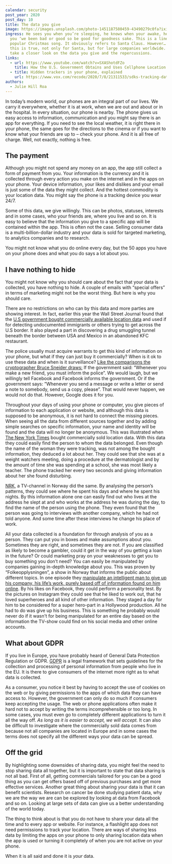 ```yaml
---
calendar: security
post_year: 2020
post_day: 10
title: The data you give
image: https://images.unsplash.com/photo-1451187580459-43490279c0fa?ixid=MXwxMjA3fDB8MHxwaG90by1wYWdlfHx8fGVufDB8fHw%3D&ixlib=rb-1.2.1&auto=format&fit=crop&w=2552&q=80
ingress: He sees you when you’re sleeping, he knows when your awake, he knows if
  you ‘we been bad or good so be good for goodness sake. This is a line of a
  popular Christmas song. It obviously refers to Santa Claus. However… What if
  this is true, not only for Santa, but for large companies worldwide. We’ll
  take a closer look on the data you give and the repercussions.
links:
  - url: https://www.youtube.com/watch?v=SXAShotdFZo
    title: How the U.S. Government Obtains and Uses Cellphone Location Data
  - title: Hidden trackers in your phone, explained
    url: https://www.vox.com/recode/2020/7/8/21311533/sdks-tracking-data-location
authors:
  - Julie Hill Roa
---
```

In today’s modern world, our phones are an integral part of our lives. We carry it everywhere, whether it is at work, when we are out and about or in the hospital. In every situation, our phone is nearby. The phone gives us easy access to information, communication and you might say there is an app for everything. If you need to see the local weather, it is right there in your phone, the same goes for the directions to the cinema or if you want to know what your friends are up to – check your phone. And it is all free of charge. Well, not exactly, nothing is free.

## The payment

Although you might not spend any money on an app, the app still collect a form of payment from you. Your information is the currency and it is collected through every action you make on the internet and in the apps on your phone. Your device information, your likes and dislikes and your email is just some of the data they might collect. And the hottest commodity is your location data. You might say the phone is a tracking device you wear 24/7.

Some of this data, we give willingly. This can be photos, statuses, interests and in some cases, who your friends are, where you live and so on. It is easy to believe that the information you give to a specific app will be contained within the app. This is often not the case. Selling consumer data is a multi-billion-dollar industry and your data is sold for targeted marketing, to analytics companies and to research. 

You might not know what you do online every day, but the 50 apps you have on your phone does and what you do says a lot about you.

## I have nothing to hide

You might not know why you should care about the fact that your data is collected, you have nothing to hide. A couple of emails with “special offers” in terms of marketing might not be the worst thing. But here is why you should care. 

There are no restrictions on who can by this data and more parties are showing interest. In fact, earlier this year the Wall Street Journal found that the [U.S government bought commercially available location data](https://www.wsj.com/articles/federal-agencies-use-cellphone-location-data-for-immigration-enforcement-11581078600) and used if for detecting undocumented immigrants or others trying to get across the U.S border. It also played a part in discovering a drug smuggling tunnel beneath the border between USA and Mexico in an abandoned KFC restaurant. 

The police usually must acquire warrants to get this kind of information on your phone, but what if they can just buy it commercially? When is it ok to use these data and when is it surveillance? [Like the comparisons the cryptographer Bruce Sneider draws:](https://privacy-pc.com/interviews/bruce-schneier-nsa-is-wasteful-and-dangerous.html) If the government said: “Whenever you make a new friend, you must inform the police”. We would laugh, but we willingly tell Facebook and Facebook informs the government. Or if the government says: ”Whenever you send a message or write a letter or send a note to somebody, send us a copy, please”. That would never happen, we would not do that. However, Google does it for you.

Throughout your days of using your phone or computer, you give pieces of information to each application or website, and although this data is supposed to be anonymous, it is not hard to connect the missing pieces. When seeing all the data from different sources together and by adding simple searches on specific information, your name and identity will be found and the data will no longer be anonymous. This was illustrated when [The New York Times]( https://www.nytimes.com/interactive/2018/12/10/business/location-data-privacy-apps.html) bought commercially sold location data. With this data they could easily find the person to whom the data belonged. Even though the name of the woman they were tracking, was not among the bought information, they deduced a lot about her. They could see that she was at a weight watchers meeting, doing a procedure at the dermatologist and by the amount of time she was spending at a school, she was most likely a teacher. The phone tracked her every two seconds and giving information about her she found disturbing.

[NRK](https://www.nrk.no/norge/xl/avslort-av-mobilen-1.14911685), a TV-channel in Norway did the same. By analysing the person’s patterns, they could see where he spent his days and where he spent his nights. By this information alone one can easily find out who lives at the address he slept at and who works at the address he was during the day, to find the name of the person using the phone. They even found that the person was going to interviews with another company, which he had not told anyone. And some time after these interviews he change his place of work.

All your data collected is a foundation for through analysis of you as a person. They can put you in boxes and make assumptions about you. Sometimes they are right, and sometimes they are not. If you are classified as likely to become a gambler, could it get in the way of you getting a loan in the future? Or could marketing pray on your weaknesses to get you to buy something you don’t need? You can easily be manipulated by companies gaining in-depth knowledge about you. This was proven by “Folkeopplysningen”, a show in Norway that informs the public about different topics. In one episode they [manipulate an intelligent man to give up his company, his life’s work, purely based off of information found on him online](https://www.nrk.no/dokumentar/xl/ble-manipulert-etter-nrk-spionering-pa-hans-digitale-liv-1.14759796). By his likes on Facebook, they could perform a personality test. By the pictures on Instagram they could see that he liked to work out, that he loved superheroes and all kind of other information. They staged a day for him to be considered for a super hero-part in a Hollywood production. All he had to do was give up his business. This is something he probably would never do if it wasn't for being manipulated for an entire day based on the information the TV-show could find on his social media and other online accounts.


## What about GDPR

If you live in Europe, you have probably heard of General Data Protection Regulation or GDPR. [GDPR](https://www.investopedia.com/terms/g/general-data-protection-regulation-gdpr.asp) is a legal framework that sets guidelines for the collection and processing of personal information from people who live in the EU. It is there to give consumers of the internet more right as to what data is collected.

As a consumer, you notice it best by having to accept the use of cookies on the web or by giving permissions to the apps of which data they can have access to. However, the government can only do so much if consumers keep accepting the usage. The web or phone applications often make it hard not to accept by writing the terms incomprehensible or too long. In some cases, you must even go to completely different applications to turn it all the way off. *As long as it is easier to accept, we will accept.* It can also be difficult to investigate where the commercially sold data comes from because not all companies are located in Europe and in some cases the terms does not specify all the different ways your data can be spread. 

## Off the grid

By highlighting some downsides of sharing data, you might feel the need to stop sharing data all together, but it is important to state that data sharing is not all bad. First of all, getting commercials tailored for you can be a good thing as you can get offers based off of previous purchases and get more effective services. Another great thing about sharing your data is that it can benefit scientists. Research on cancer be done studying patient data, why we are the way we are can be explored by looking at data from Facebook and so on. Looking at large sets of data can give us a better understanding of the world today.

The thing to think about is that you do not have to share your data all the time and to every app or website. For instance, a flashlight app does not need permissions to track your location. There are ways of sharing less data by limiting the apps on your phone to only sharing location data when the app is used or turning it completely of when you are not active on your phone. 

When it is all said and done it is *your* data.